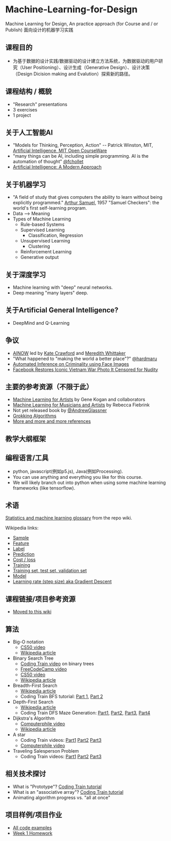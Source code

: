 # Machine-Learning-for-Design
Machine Learning for Design, An practice approach (for Course and / or Publish)
面向设计的机器学习实践


## 课程目的
  * 为基于数据的设计实践/数据驱动的设计建立方法系统，为数据驱动的用户研究（User Positioning）、设计生成（Generative Design）、设计决策（Design Dicision making and Evalution）探索新的路径。

## 课程结构 / 概貌
  * "Research" presentations
  * 3 exercises
  * 1 project

## 关于人工智能AI
  * "Models for Thinking, Perception, Action" -- Patrick Winston, MIT, [Artificial Intelligence, MIT Open CourseWare](https://www.youtube.com/watch?v=TjZBTDzGeGg&index=1&list=PLUl4u3cNGP63gFHB6xb-kVBiQHYe_4hSi)
  * "many things can be AI, including simple programming. AI is the automation of thought" [@fchollet](https://twitter.com/fchollet/status/843617373584310273?refsrc=email&s=11)
  * [Artificial Intelligence: A Modern Approach](http://amzn.to/2nsuIph)

## 关于机器学习
  * "A field of study that gives computers the ability to learn without being explicitly programmed." [Arthur Samuel](https://en.wikipedia.org/wiki/Arthur_Samuel), 1957 "Samuel Checkers": the world's first self-learning program.
  * Data --> Meaning
  * Types of Machine Learning
    * Rule-based Systems
    * Supervised Learning
      * Classification, Regression
    * Unsupervised Learning
      * Clustering
    * Reinforcement Learning
    * Generative output

## 关于深度学习
  * Machine learning with "deep" neural networks.
  * Deep meaning "many layers" deep.

## 关于Artificial General Intelligence?
  * DeepMind and Q-Learning

## 争议
  * [AINOW](https://artificialintelligencenow.com/) led by [Kate Crawford](https://twitter.com/katecrawford) and [Meredith Whittaker](https://twitter.com/mer__edith)
  * "What happened to "making the world a better place"?" [@hardmaru](https://twitter.com/hardmaru/status/843596442694373376)
  * [Automated Inference on Criminality using Face Images](https://arxiv.org/abs/1611.04135)
  * [Facebook Restores Iconic Vietnam War Photo It Censored for Nudity](https://www.nytimes.com/2016/09/10/technology/facebook-vietnam-war-photo-nudity.html)

## 主要的参考资源（不限于此）
  * [Machine Learning for Artists](http://ml4a.github.io/) by Gene Kogan and collaborators
  * [Machine Learning for Musicians and Artists](https://www.kadenze.com/courses/machine-learning-for-musicians-and-artists/info) by Rebecca Fiebrink
  * Not yet released book by [@AndrewGlassner](https://twitter.com/AndrewGlassner)
  * [Grokking Algorithms](http://amzn.to/2n0ZMd8)
  * [More and more and more references](https://github.com/shiffman/NOC-S17-2-Intelligence-Learning/wiki/References-Resources)

## 教学大纲框架

## 编程语言/工具
  * python, javascript(例如p5.js), Java(例如Processing).
  * You can use anything and everything you like for this course.
  * We will likely branch out into python when using some machine learning frameworks (like tensorflow).

## 术语
[Statistics and machine learning glossary](https://github.com/shiffman/NOC-S17-2-Intelligence-Learning/wiki/Glossary:-Statistics-and-ML) from the repo wiki.

Wikipedia links:
  * [Sample](https://en.wikipedia.org/wiki/Sample_(statistics))
  * [Feature](https://en.wikipedia.org/wiki/Feature_(machine_learning))
  * [Label](https://en.wikipedia.org/wiki/Supervised_learning)
  * [Prediction](https://en.wikipedia.org/wiki/Prediction#Statistics)
  * [Cost / loss](https://en.wikipedia.org/wiki/Loss_function)
  * [Training](https://en.wikipedia.org/wiki/Computational_learning_theory)
  * [Training set, test set, validation set](https://en.wikipedia.org/wiki/Test_set)
  * [Model](https://en.wikipedia.org/wiki/List_of_machine_learning_concepts)
  * [Learning rate (step size) aka Gradient Descent](https://en.wikipedia.org/wiki/Gradient_descent)

## 课程链接/项目参考资源
  * [Moved to this wiki](https://github.com/lymanzhang/Machine-Learning-for-Design)

## 算法
  * Big-O notation
    - [CS50 video](https://www.youtube.com/watch?v=IM9sHGlYV5A)
    - [Wikipedia article](https://en.wikipedia.org/wiki/Time_complexity)
  * Binary Search Tree
    - [Coding Train video](https://www.youtube.com/watch?v=ZNH0MuQ51m4) on binary trees
    - [FreeCodeCamp video](https://www.youtube.com/watch?v=5cU1ILGy6dM)
    - [CS50 video](https://www.youtube.com/watch?v=5xlIPT1FRcA)
    - [Wikipedia article](https://en.wikipedia.org/wiki/Binary_search_algorithm)
  * Breadth-First Search
    - [Wikipedia article](https://en.wikipedia.org/wiki/Breadth-first_search)
    - Coding Train BFS tutorial: [Part 1](https://youtu.be/piBq7VD0ZSo), [Part 2](https://youtu.be/-he67EEM6z0)
  * Depth-First Search
    - [Wikipedia article](https://en.wikipedia.org/wiki/Depth-first_search)
    - Coding Train DFS Maze Generation: [Part1](https://www.youtube.com/watch?v=HyK_Q5rrcr4&index=10&list=PLRqwX-V7Uu6ZiZxtDDRCi6uhfTH4FilpH), [Part2](https://www.youtube.com/watch?v=D8UgRyRnvXU&index=11&list=PLRqwX-V7Uu6ZiZxtDDRCi6uhfTH4FilpH), [Part3](https://www.youtube.com/watch?v=8Ju_uxJ9v44&index=12&list=PLRqwX-V7Uu6ZiZxtDDRCi6uhfTH4FilpH), [Part4](https://www.youtube.com/watch?v=_p5IH0L63wo&index=13&list=PLRqwX-V7Uu6ZiZxtDDRCi6uhfTH4FilpH)
  * Dijkstra's Algorithm
    - [Computerphile video](https://www.youtube.com/watch?v=GazC3A4OQTE)
    - [Wikipedia article](https://en.wikipedia.org/wiki/Dijkstra%27s_algorithm)
  * A star
    - Coding Train videos: [Part1](https://www.youtube.com/watch?v=aKYlikFAV4k) [Part2](https://www.youtube.com/watch?v=EaZxUCWAjb0) [Part3](https://www.youtube.com/watch?v=jwRT4PCT6RU)
    - [Computerphile video](https://www.youtube.com/watch?v=ySN5Wnu88nE)
  * Traveling Salesperson Problem
    - Coding Train videos: [Part1](https://www.youtube.com/watch?v=BAejnwN4Ccw) [Part2](https://www.youtube.com/watch?v=goUlyp4rwiU) [Part3](https://www.youtube.com/watch?v=9Xy-LMAfglE)

## 相关技术探讨
  * What is "Prototype"? [Coding Train tutorial](https://www.youtube.com/watch?v=hS_WqkyUah8)
  * What is an "associative array"? [Coding Train tutorial](https://www.youtube.com/watch?v=_5jdE6RKxVk)
  * Animating algorithm progress vs. "all at once"

## 项目样例/项目作业
  * [All code examples](https://github.com/lymanzhang/Machine-Learning-for-Design)
  * [Week 1 Homework](https://github.com/lymanzhang/Machine-Learning-for-Design)
